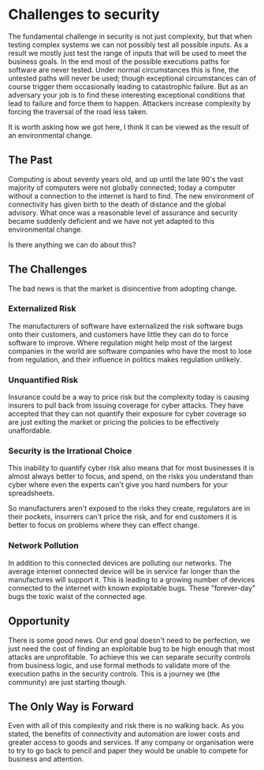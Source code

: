 # Challenges to security
The fundamental challenge in security is not just complexity, but that when testing complex systems we can not possibly test all possible inputs. As a result we mostly just test the range of inputs that will be used to meet the business goals. In the end most of the possible executions paths for software are never tested. Under normal circumstances this is fine, the untested paths will never be used; though exceptional circumstances can of course trigger them occasionally leading to catastrophic failure. But as an adversary your job is to find these interesting exceptional conditions that lead to failure and force them to happen. Attackers increase complexity by forcing the traversal of the road less taken.

It is worth asking how we got here, I think it can be viewed as the result of an environmental change.

## The Past
Computing is about seventy years old, and up until the late 90's the vast majority of computers were not globally connected; today a computer without a connection to the internet is hard to find. The new environment of connectivity has given birth to the death of distance and the global advisory. What once was a reasonable level of assurance and security became suddenly deficient and we have not yet adapted to this environmental change.

Is there anything we can do about this?

## The Challenges
The bad news is that the market is disincentive from adopting change.

### Externalized Risk
The manufacturers of software have externalized the risk software bugs onto their customers, and customers have little they can do to force software to improve.  Where regulation might help most of the largest companies in the world are software companies who have the most to lose from regulation, and their influence in politics makes regulation unlikely.

### Unquantified Risk
Insurance could be a way to price risk but the complexity today is causing insurers to pull back from issuing coverage for cyber attacks. They have accepted that they can not quantify their exposure for cyber coverage so are just exiting the market or pricing the policies to be effectively unaffordable.

### Security is the Irrational Choice
This inability to quantify cyber risk also means that for most businesses it is almost always better to focus, and spend, on the risks you understand than cyber where even the experts can't give you hard numbers for your spreadsheets.

So manufacturers aren't exposed to the risks they create, regulators are in their pockets, insurrers can't price the risk, and for end customers it is better to focus on problems where they can effect change.

### Network Pollution
In addition to this connected devices are polluting our networks. The average internet connected device will be in service far longer than the manufactures will support it. This is leading to a growing number of devices connected to the internet with known exploitable bugs. These "forever-day" bugs the toxic waist of the connected age.

## Opportunity
There is some good news. Our end goal doesn't need to be perfection, we just need the cost of finding an exploitable bug to be high enough that most attacks are unprofitable. To achieve this we can separate security controls from business logic, and use formal methods to validate more of the execution paths in the security controls. This is a journey we (the community) are just starting though.

## The Only Way is Forward
Even with all of this complexity and risk there is no walking back. As you stated, the benefits of connectivity and automation are lower costs and greater access to goods and services. If any company or organisation were to try to go back to pencil and paper they would be unable to compete for business and attention.
